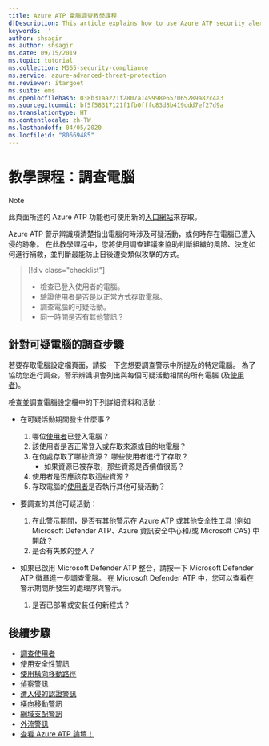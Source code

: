 ```yaml
---
title: Azure ATP 電腦調查教學課程
d|Description: This article explains how to use Azure ATP security alerts to investigate a suspicious computer.
keywords: ''
author: shsagir
ms.author: shsagir
ms.date: 09/15/2019
ms.topic: tutorial
ms.collection: M365-security-compliance
ms.service: azure-advanced-threat-protection
ms.reviewer: itargoet
ms.suite: ems
ms.openlocfilehash: 038b31aa221f2807a149998e657065289a82c4a3
ms.sourcegitcommit: bf5f58317121f1fb0fffc83d8b419cdd7ef27d9a
ms.translationtype: HT
ms.contentlocale: zh-TW
ms.lasthandoff: 04/05/2020
ms.locfileid: "80669485"
---
```

# <a name="tutorial-investigate-a-computer"></a>教學課程：調查電腦

> [!NOTE]
> 此頁面所述的 Azure ATP 功能也可使用新的[入口網站](https://portal.cloudappsecurity.com)來存取。

Azure ATP 警示辨識項清楚指出電腦何時涉及可疑活動，或何時存在電腦已遭入侵的跡象。 在此教學課程中，您將使用調查建議來協助判斷組織的風險、決定如何進行補救，並判斷最能防止日後遭受類似攻擊的方式。  

> [!div class="checklist"]
> * 檢查已登入使用者的電腦。
> * 驗證使用者是否是以正常方式存取電腦。
> * 調查電腦的可疑活動。
> * 同一時間是否有其他警訊？


## <a name="investigation-steps-for-suspicious-computers"></a>針對可疑電腦的調查步驟

若要存取電腦設定檔頁面，請按一下您想要調查警示中所提及的特定電腦。 為了協助您進行調查，警示辨識項會列出與每個可疑活動相關的所有電腦 (及[使用者](investigate-a-user.md))。

檢查並調查電腦設定檔中的下列詳細資料和活動：

- 在可疑活動期間發生什麼事？  
  1. 哪位[使用者](investigate-a-user.md)已登入電腦？
  2. 該使用者是否正常登入或存取來源或目的地電腦？
  3. 在何處存取了哪些資源？ 哪些使用者進行了存取？
      - 如果資源已被存取，那些資源是否價值很高？
  4. 使用者是否應該存取這些資源？
  5. 存取電腦的[使用者](investigate-a-user.md)是否執行其他可疑活動？

- 要調查的其他可疑活動：
    1. 在此警示期間，是否有其他警示在 Azure ATP 或其他安全性工具 (例如 Microsoft Defender ATP、Azure 資訊安全中心和/或 Microsoft CAS) 中開啟？
    2. 是否有失敗的登入？


- 如果已啟用 Microsoft Defender ATP 整合，請按一下 Microsoft Defender ATP 徽章進一步調查電腦。 在 Microsoft Defender ATP 中，您可以查看在警示期間所發生的處理序與警示。
    1. 是否已部署或安裝任何新程式？

## <a name="next-steps"></a>後續步驟

- [調查使用者](investigate-a-user.md)
- [使用安全性警訊](working-with-suspicious-activities.md)
- [使用橫向移動路徑](use-case-lateral-movement-path.md)
- [偵察警訊](atp-reconnaissance-alerts.md)
- [遭入侵的認證警訊](atp-compromised-credentials-alerts.md)
- [橫向移動警訊](atp-lateral-movement-alerts.md)
- [網域支配警訊](atp-domain-dominance-alerts.md)
- [外流警訊](atp-exfiltration-alerts.md)
- [查看 Azure ATP 論壇！](https://aka.ms/azureatpcommunity)
